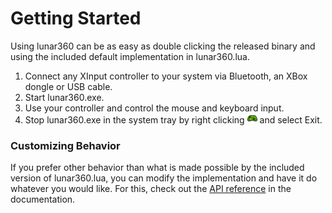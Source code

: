# Getting Started
Using lunar360 can be as easy as double clicking the released binary and using the included default implementation in lunar360.lua. 

1. Connect any XInput controller to your system via Bluetooth, an XBox dongle or USB cable.
2. Start lunar360.exe.
3. Use your controller and control the mouse and keyboard input.
4. Stop lunar360.exe in the system tray by right clicking <img src="icon-noface-512.png" width="16" height="16" alt="lunar360 icon 16x16"> and select Exit.

### Customizing Behavior
If you prefer other behavior than what is made possible by the included version of lunar360.lua, you can modify the implementation and have it do whatever you would like. For this, check out the [API reference](api/overview.md) in the documentation. 